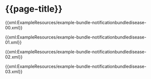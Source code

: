 # {{page-title}}

{{xml:ExampleResources/example-bundle-notificationbundledisease-00.xml}}

{{xml:ExampleResources/example-bundle-notificationbundledisease-01.xml}}

{{xml:ExampleResources/example-bundle-notificationbundledisease-02.xml}}

{{xml:ExampleResources/example-bundle-notificationbundledisease-03.xml}}
